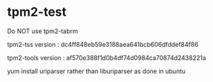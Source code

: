 # tpm2-test

Do NOT use tpm2-tabrm

tpm2-tss version : dc4ff848eb59e3188aea641bcb606dfddef84f86

tpm2-tools version : af570e388f1d0b4df74d0984ca70874d2438221a

yum install uriparser rather than liburiparser as done in ubuntu 

